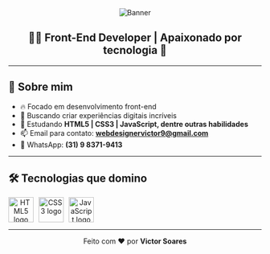 <div align="center">
  
  <img src="https://capsule-render.vercel.app/api?type=waving&color=8e44ad&height=200&section=header&text=Victor%20Soares&fontSize=50&fontColor=ffffff" alt="Banner" />

  <h2>👨‍💻 Front-End Developer | Apaixonado por tecnologia 🚀</h2>

</div>

---

## 👋 Sobre mim

- 🔥 Focado em desenvolvimento front-end
- 🎯 Buscando criar experiências digitais incríveis
- 🌱 Estudando **HTML5 | CSS3 | JavaScript, dentre outras habilidades**
- 📫 Email para contato: **webdesignervictor9@gmail.com**
- 📱 WhatsApp: **(31) 9 8371-9413**

---

## 🛠️ Tecnologias que domino

<div align="center" style="display: flex; gap: 10px;">

<img src="https://cdn.jsdelivr.net/gh/devicons/devicon/icons/html5/html5-original.svg" width="50" height="50" alt="HTML5 logo"/>
<img src="https://cdn.jsdelivr.net/gh/devicons/devicon/icons/css3/css3-original.svg" width="50" height="50" alt="CSS3 logo"/>
<img src="https://cdn.jsdelivr.net/gh/devicons/devicon/icons/javascript/javascript-original.svg" width="50" height="50" alt="JavaScript logo"/>

</div>

---

<div align="center">
  
  Feito com ❤️ por **Victor Soares**
  
</div>
